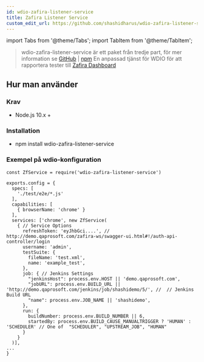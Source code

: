 ```yaml
---
id: wdio-zafira-listener-service
title: Zafira Listener Service
custom_edit_url: https://github.com/shashidharus/wdio-zafira-listener-service/edit/master/README.md
---
```


import Tabs from '@theme/Tabs';
import TabItem from '@theme/TabItem';

> wdio-zafira-listener-service är ett paket från tredje part, för mer information se [GitHub](https://github.com/shashidharus/wdio-zafira-listener-service) | [npm](https://www.npmjs.com/package/wdio-zafira-listener-service)
En anpassad tjänst för WDIO för att rapportera tester till [Zafira Dashboard](http://demo.qaprosoft.com/zafira/)

## Hur man använder
### Krav

- Node.js 10.x +

### Installation

- npm install wdio-zafira-listener-service

### Exempel på wdio-konfiguration

```
const ZfService = require('wdio-zafira-listener-service')

exports.config = {
  specs: [
    './test/e2e/*.js'
  ],
  capabilities: [
    { browserName: 'chrome' }
  ],
  services: ['chrome', new ZfService(
    { // Service Options
      refreshToken: 'eyJhbGci....', // http://demo.qaprosoft.com/zafira-ws/swagger-ui.html#!/auth-api-controller/login
      username: 'admin',
      testSuite: {
        fileName: 'test.xml',
        name: 'example_test',
      },
      job: { // Jenkins Settings
        "jenkinsHost": process.env.HOST || 'demo.qaprosoft.com',
        "jobURL": process.env.BUILD_URL || 'http://demo.qaprosoft.com/jenkins/job/shashidemo/5/', //  // Jenkins Build URL
        "name": process.env.JOB_NAME || 'shashidemo',
      },
      run: {
        buildNumber: process.env.BUILD_NUMBER || 6,
        startedBy: process.env.BUILD_CAUSE_MANUALTRIGGER ? 'HUMAN' : 'SCHEDULER' // One of  "SCHEDULER", "UPSTREAM_JOB", "HUMAN"
      }
    }
  )],
...
}


```